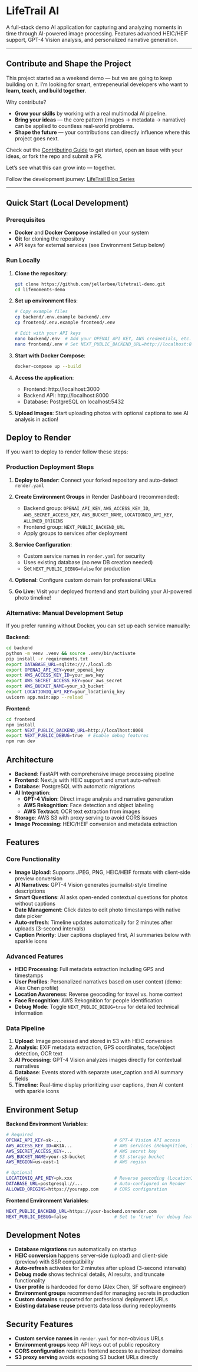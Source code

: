 # LifeTrail AI

A full-stack demo AI application for capturing and analyzing moments in time through AI-powered image processing. Features advanced HEIC/HEIF support, GPT-4 Vision analysis, and personalized narrative generation.

---

## Contribute and Shape the Project

This project started as a weekend demo — but we are going to keep building on it. I’m looking for smart, entrepeneurial developers who want to **learn, teach, and build together**.  

Why contribute?  
- **Grow your skills** by working with a real multimodal AI pipeline.  
- **Bring your ideas** — the core pattern (images → metadata → narrative) can be applied to countless real-world problems.  
- **Shape the future** — your contributions can directly influence where this project goes next.  

Check out the [Contributing Guide](CONTRIBUTING.md) to get started, open an issue with your ideas, or fork the repo and submit a PR.  

Let’s see what this can grow into — together.

Follow the development journey: [LifeTrail Blog Series](https://jellerbee.hashnode.dev/series/lifetrail-project)

---

## Quick Start (Local Development)

### Prerequisites
- **Docker** and **Docker Compose** installed on your system
- **Git** for cloning the repository
- API keys for external services (see Environment Setup below)

### Run Locally
1. **Clone the repository**:
   ```bash
   git clone https://github.com/jellerbee/lifetrail-demo.git
   cd lifemoments-demo
   ```

2. **Set up environment files**:
   ```bash
   # Copy example files
   cp backend/.env.example backend/.env
   cp frontend/.env.example frontend/.env
   
   # Edit with your API keys
   nano backend/.env  # Add your OPENAI_API_KEY, AWS credentials, etc.
   nano frontend/.env # Set NEXT_PUBLIC_BACKEND_URL=http://localhost:8000
   ```

3. **Start with Docker Compose**:
   ```bash
   docker-compose up --build
   ```

4. **Access the application**:
   - Frontend: http://localhost:3000
   - Backend API: http://localhost:8000
   - Database: PostgreSQL on localhost:5432

5. **Upload Images**: Start uploading photos with optional captions to see AI analysis in action!

## Deploy to Render
If you want to deploy to render follow these steps: 

### Production Deployment Steps

1. **Deploy to Render**: Connect your forked repository and auto-detect `render.yaml`

2. **Create Environment Groups** in Render Dashboard (recommended):
   - Backend group: `OPENAI_API_KEY`, `AWS_ACCESS_KEY_ID`, `AWS_SECRET_ACCESS_KEY`, `AWS_BUCKET_NAME`, `LOCATIONIQ_API_KEY`, `ALLOWED_ORIGINS`
   - Frontend group: `NEXT_PUBLIC_BACKEND_URL`
   - Apply groups to services after deployment

3. **Service Configuration**:
   - Custom service names in `render.yaml` for security
   - Uses existing database (no new DB creation needed)
   - Set `NEXT_PUBLIC_DEBUG=false` for production

4. **Optional**: Configure custom domain for professional URLs

5. **Go Live**: Visit your deployed frontend and start building your AI-powered photo timeline!

### Alternative: Manual Development Setup

If you prefer running without Docker, you can set up each service manually:

**Backend:**
```bash
cd backend
python -m venv .venv && source .venv/bin/activate
pip install -r requirements.txt
export DATABASE_URL=sqlite:///./local.db
export OPENAI_API_KEY=your_openai_key
export AWS_ACCESS_KEY_ID=your_aws_key
export AWS_SECRET_ACCESS_KEY=your_aws_secret
export AWS_BUCKET_NAME=your_s3_bucket
export LOCATIONIQ_API_KEY=your_locationiq_key
uvicorn app.main:app --reload
```

**Frontend:**
```bash
cd frontend
npm install
export NEXT_PUBLIC_BACKEND_URL=http://localhost:8000
export NEXT_PUBLIC_DEBUG=true  # Enable debug features
npm run dev
```

## Architecture

- **Backend**: FastAPI with comprehensive image processing pipeline
- **Frontend**: Next.js with HEIC support and smart auto-refresh
- **Database**: PostgreSQL with automatic migrations
- **AI Integration**: 
  - **GPT-4 Vision**: Direct image analysis and narrative generation
  - **AWS Rekognition**: Face detection and object labeling
  - **AWS Textract**: OCR text extraction from images
- **Storage**: AWS S3 with proxy serving to avoid CORS issues
- **Image Processing**: HEIC/HEIF conversion and metadata extraction


## Features

### Core Functionality
- **Image Upload**: Supports JPEG, PNG, HEIC/HEIF formats with client-side preview conversion
- **AI Narratives**: GPT-4 Vision generates journalist-style timeline descriptions
- **Smart Questions**: AI asks open-ended contextual questions for photos without captions
- **Date Management**: Click dates to edit photo timestamps with native date picker
- **Auto-refresh**: Timeline updates automatically for 2 minutes after uploads (3-second intervals)
- **Caption Priority**: User captions displayed first, AI summaries below with sparkle icons

### Advanced Features
- **HEIC Processing**: Full metadata extraction including GPS and timestamps
- **User Profiles**: Personalized narratives based on user context (demo: Alex Chen profile)
- **Location Awareness**: Reverse geocoding for travel vs. home context
- **Face Recognition**: AWS Rekognition for people identification
- **Debug Mode**: Toggle `NEXT_PUBLIC_DEBUG=true` for detailed technical information

### Data Pipeline
1. **Upload**: Image processed and stored in S3 with HEIC conversion
2. **Analysis**: EXIF metadata extraction, GPS coordinates, face/object detection, OCR text
3. **AI Processing**: GPT-4 Vision analyzes images directly for contextual narratives
4. **Database**: Events stored with separate user_caption and AI summary fields
5. **Timeline**: Real-time display prioritizing user captions, then AI content with sparkle icons

## Environment Setup

**Backend Environment Variables:**
```bash
# Required
OPENAI_API_KEY=sk-...                    # GPT-4 Vision API access
AWS_ACCESS_KEY_ID=AKIA...                # AWS services (Rekognition, Textract, S3)
AWS_SECRET_ACCESS_KEY=...                # AWS secret key
AWS_BUCKET_NAME=your-s3-bucket           # S3 storage bucket
AWS_REGION=us-east-1                     # AWS region

# Optional
LOCATIONIQ_API_KEY=pk.xxx                # Reverse geocoding (LocationIQ)
DATABASE_URL=postgresql://...            # Auto-configured on Render
ALLOWED_ORIGINS=https://yourapp.com      # CORS configuration
```

**Frontend Environment Variables:**
```bash
NEXT_PUBLIC_BACKEND_URL=https://your-backend.onrender.com
NEXT_PUBLIC_DEBUG=false                  # Set to 'true' for debug features
```

## Development Notes

- **Database migrations** run automatically on startup
- **HEIC conversion** happens server-side (upload) and client-side (preview) with SSR compatibility
- **Auto-refresh** activates for 2 minutes after upload (3-second intervals)
- **Debug mode** shows technical details, AI results, and truncate functionality
- **User profile** is hardcoded for demo (Alex Chen, SF software engineer)
- **Environment groups** recommended for managing secrets in production
- **Custom domains** supported for professional deployment URLs
- **Existing database reuse** prevents data loss during redeployments

## Security Features

- **Custom service names** in `render.yaml` for non-obvious URLs
- **Environment groups** keep API keys out of public repository
- **CORS configuration** restricts frontend access to authorized domains
- **S3 proxy serving** avoids exposing S3 bucket URLs directly

---

